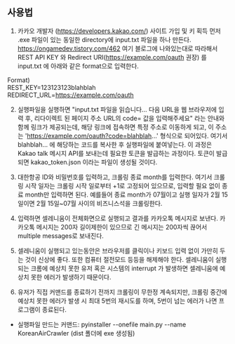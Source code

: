 <h2> 사용법 </h2>

1. 카카오 개발자 (https://developers.kakao.com/) 사이트 가입 및 키 획득
먼저 .exe 파일이 있는 동일한 directory에 input.txt 파일을 하나 만든다.
https://ongamedev.tistory.com/462 여기 블로그에 나와있는대로 따라해서 REST API KEY 와 Redirect URI(https://example.com/oauth 권장) 를 
input.txt 에 아래와 같은 format으로 입력한다.

Format)<br>
REST_KEY=123123123blahblah <br>
REDIRECT_URL=https://example.com/oauth

2. 실행파일을 실행하면 
"input.txt 파일을 읽습니다...
다음 URL을 웹 브라우저에 입력 후, 리다이렉트 된 페이지 주소 URL의 code= 값을 입력해주세요" 라는 안내와 함께 링크가 제공되는데,
해당 링크에 접속하면 특정 주소로 이동하게 되고, 이 주소는 'https://example.com/oauth?code=blahblah...' 형식으로 되어있다.
여기서 blahblah... 에 해당하는 코드를 복사한 후 실행파일에 붙여넣는다. 이 과정은 Kakao talk 메시지 API를 보내는데 필요한 토큰을 발급하는 과정이다.
토큰이 발급되면 kakao_token.json 이라는 파일이 생성될 것이다.

3. 대한항공 ID와 비밀번호를 입력하고, 크롤링 종료 month를 입력한다. 여기서 크롤링 시작 일자는 크롤링 시작 일로부터 +1로 고정되어 있으므로,
입력할 필요 없이 종료 month만 입력하면 된다. 예를들어 종료 month가 07월이고 실행 일자가 2월 15일이면 2월 15일~07월 사이의 비즈니스석을 크롤링한다.

4. 입력하면 셀레니움이 전체화면으로 실행되고 결과를 카카오톡 메시지로 보낸다. 카카오톡 메시지는 200자 길이제한이 있으므로 긴 메시지는 200자씩 끊어서 multiple messages로 보내진다.

5. 셀레니움이 실행되고 있는동안은 브라우저를 클릭이나 키보드 입력 없이 가만히 두는 것이 신상에 좋다. 또한 컴퓨터 절전모드 등등을 해제해야 한다.
셀레니움이 실행되는 크롬에 예상치 못한 유저 혹은 시스템의 interrupt 가 발생하면 셀레니움에 예상치 못한 에러가 발생하기 때문이다.

6. 유저가 직접 커맨드를 종료하기 전까지 크롤링이 무한정 계속되지만, 크롤링 중간에 예상치 못한 에러가 발생 시 최대 5번의 재시도를 하며, 5번이 넘는 에러가 나면 프로그램이 종료된다.


- 실행파일 만드는 커맨드: pyinstaller --onefile main.py --name KoreanAirCrawler (dist 폴더에 exe 생성됨)